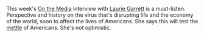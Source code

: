 This week's <a href="https://www.wnycstudios.org/podcasts/otm/episodes/on-the-media-black-swans">On the Media</a> interview with <a href="https://en.wikipedia.org/wiki/Laurie_Garrett">Laurie Garrett</a> is a must-listen. Perspective and history on the virus that's disrupting life and the economy of the world, soon to affect the lives of Americans. She says this will test the <a href="http://thesaurus.land/?word=mettle">mettle</a> of Americans. She's not optimistic. 
